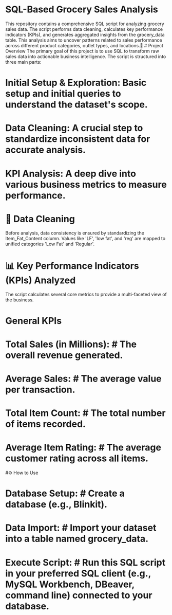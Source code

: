 # SQL-Based Grocery Sales Analysis

This repository contains a comprehensive SQL script for analyzing grocery sales data. The script performs data cleaning, calculates key performance indicators (KPIs), and generates aggregated insights from the grocery_data table. This analysis aims to uncover patterns related to sales performance across different product categories, outlet types, and locations.🚀 # Project Overview
The primary goal of this project is to use SQL to transform raw sales data into actionable business intelligence. The script is structured into three main parts:
# Initial Setup & Exploration:  Basic setup and initial queries to understand the dataset's scope.
# Data Cleaning: A crucial step to standardize inconsistent data for accurate analysis.
# KPI Analysis: A deep dive into various business metrics to measure performance.
# 🔧 Data Cleaning 
Before analysis, data consistency is ensured by standardizing the Item_Fat_Content column. Values like 'LF', 'low fat', and 'reg' are mapped to unified categories 'Low Fat' and 'Regular'.

# 📊 Key Performance Indicators (KPIs) Analyzed # 

The script calculates several core metrics to provide a multi-faceted view of the business.
# General KPIs
# Total Sales (in Millions): # The overall revenue generated.
# Average Sales: # The average value per transaction.
# Total Item Count: # The total number of items recorded.
# Average Item Rating: # The average customer rating across all items.

#⚙️ How to Use

# Database Setup: # Create a database (e.g., Blinkit).
# Data Import: # Import your dataset into a table named grocery_data.
# Execute Script: # Run this SQL script in your preferred SQL client (e.g., MySQL Workbench, DBeaver, command line) connected to your database.
